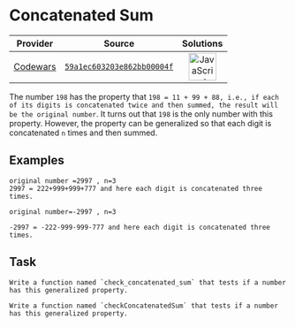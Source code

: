 [_metadata_:generated]: - "true"

# Concatenated Sum

<!-- INFO TABLE BEGIN -->

| Provider                                        | Source                                                                               | Solutions                                                                                                                                                    |
| :---------------------------------------------: | :----------------------------------------------------------------------------------: | :----------------------------------------------------------------------------------------------------------------------------------------------------------: |
| [Codewars](../../../docs/providers/Codewars.md) | [`59a1ec603203e862bb00004f`](https://www.codewars.com/kata/59a1ec603203e862bb00004f) | [<img src="https://res.cloudinary.com/rascaltwo/image/upload/v1631924076/javascript_ehszr7.svg" alt="JavaScript" title="JavaScript" width="50" />](solve.js) |

<!-- INFO TABLE END -->

The number `198` has the property that `198 = 11 + 99 + 88, i.e., if each of its digits is concatenated twice and then summed, the result will be the original number`. It turns out that `198` is the only number with this property. However, the property can be generalized so that each digit is concatenated `n` times and then summed. 

## Examples
```
original number =2997 , n=3
2997 = 222+999+999+777 and here each digit is concatenated three times.

original number=-2997 , n=3

-2997 = -222-999-999-777 and here each digit is concatenated three times.
```
## Task

```if:python
Write a function named `check_concatenated_sum` that tests if a number has this generalized property.
```
```if-not:python
Write a function named `checkConcatenatedSum` that tests if a number has this generalized property.
```

